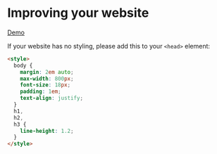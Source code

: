 # Improving your website

[Demo](https://tchajed.github.io/better-website/)

If your website has no styling, please add this to your `<head>` element:

```html
<style>
  body {
    margin: 2em auto;
    max-width: 800px;
    font-size: 18px;
    padding: 1em;
    text-align: justify;
  }
  h1,
  h2,
  h3 {
    line-height: 1.2;
  }
</style>
```

